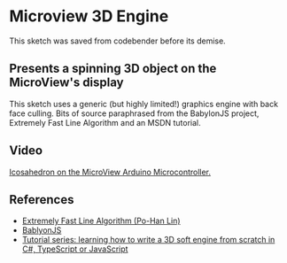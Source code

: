 # Microview 3D Engine
This sketch was saved from codebender before its demise.

## Presents a spinning 3D object on the MicroView's display

This sketch uses a generic (but highly limited!) graphics engine with back face culling. Bits of source paraphrased from the BabylonJS project, Extremely Fast Line Algorithm and an MSDN tutorial. 

## Video
[Icosahedron on the MicroView Arduino Microcontroller.](https://www.youtube.com/watch?v=WqnNAHS42lc)

## References

- [Extremely Fast Line Algorithm (Po-Han Lin)](http://www.edepot.com)
- [BablyonJS](https://github.com/BabylonJS/Babylon.js)
- [Tutorial series: learning how to write a 3D soft engine from scratch in C#, TypeScript or JavaScript](https://www.davrous.com/2013/06/13/tutorial-series-learning-how-to-write-a-3d-soft-engine-from-scratch-in-c-typescript-or-javascript/)
